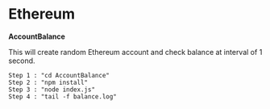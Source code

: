 # Ethereum 

**AccountBalance**

This will create random Ethereum account and check balance at interval of 1 second.


```
Step 1 : "cd AccountBalance"
Step 2 : "npm install"
Step 3 : "node index.js"
Step 4 : "tail -f balance.log"
```
